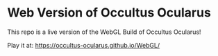 # Web Version of Occultus Ocularus
This repo is a live version of the WebGL Build of Occultus Ocularus!

Play it at: https://occultus-ocularus.github.io/WebGL/
